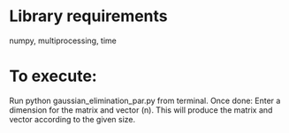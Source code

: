 # Library requirements
numpy, multiprocessing, time

# To execute:
Run python gaussian_elimination_par.py from terminal. Once done:
Enter a dimension for the matrix and vector (n). This will produce the matrix
and vector according to the given size.
